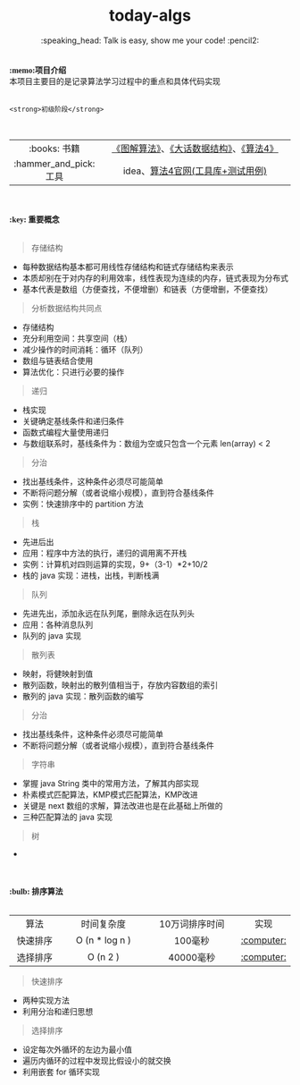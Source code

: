 
<div align="center"><h1>today-algs</h1></div>
<div align="center">:speaking_head: Talk is easy, show me your code! :pencil2:</div>
<br>
<br>
<div style="font-family: 'Microsoft YaHei UI Light',serif ">
    <strong>:memo:项目介绍</strong>
</div>
<div>本项目主要目的是记录算法学习过程中的重点和具体代码实现</div>
<br>

><div style="font-family: 'Microsoft YaHei UI Light',serif ">
    <strong>初级阶段</strong>
</div>

<br>
<div align="center">
<table width="100%" align="center">
    <tr align="center">
        <td style="width: 30%">:books: 书籍</td>
        <td style="width: 70%"><a href="books/《算法图解》.pdf">《图解算法》</a>、<a href="books/《大话数据结构》.pdf">《大话数据结构》</a>、<a href="books/《算法 第4版》.pdf">《算法4》</a></td>
    </tr>
    <tr align="center">
        <td style="width: 30%">:hammer_and_pick: 工具</td>
        <td style="width: 70%"> idea、<a href="https://algs4.cs.princeton.edu/home/">算法4官网(工具库+测试用例)</a></td>
    </tr>
</table>
</div>

<br>
<br>
<div style="font-family: 'Microsoft YaHei UI Light',serif ">
    <strong>:key: 重要概念</strong>
</div>
<br>

>存储结构

- 每种数据结构基本都可用线性存储结构和链式存储结构来表示
- 本质却别在于对内存的利用效率，线性表现为连续的内存，链式表现为分布式
- 基本代表是数组（方便查找，不便增删）和链表（方便增删，不便查找）

>分析数据结构共同点

- 存储结构
- 充分利用空间：共享空间（栈）
- 减少操作的时间消耗：循环（队列）
- 数组与链表结合使用
- 算法优化：只进行必要的操作

>递归

- 栈实现
- 关键确定基线条件和递归条件
- 函数式编程大量使用递归
- 与数组联系时，基线条件为：数组为空或只包含一个元素 len(array) < 2

>分治

- 找出基线条件，这种条件必须尽可能简单
- 不断将问题分解（或者说缩小规模），直到符合基线条件
- 实例：快速排序中的 partition 方法

>栈

- 先进后出
- 应用：程序中方法的执行，递归的调用离不开栈
- 实例：计算机对四则运算的实现，9+（3-1）*2+10/2
- 栈的 java 实现：进栈，出栈，判断栈满

>队列

- 先进先出，添加永远在队列尾，删除永远在队列头
- 应用：各种消息队列
- 队列的 java 实现

>散列表

- 映射，将健映射到值
- 散列函数，映射出的散列值相当于，存放内容数组的索引
- 散列的 java 实现：散列函数的编写

>分治

- 找出基线条件，这种条件必须尽可能简单
- 不断将问题分解（或者说缩小规模），直到符合基线条件

>字符串

- 掌握 java String 类中的常用方法，了解其内部实现  
- 朴素模式匹配算法，KMP模式匹配算法，KMP改进
- 关键是 next 数组的求解，算法改进也是在此基础上所做的
- 三种匹配算法的 java 实现

>树

- 


<br>
<br>
<div style="font-family: 'Microsoft YaHei UI Light',serif ">
    <strong>:bulb: 排序算法</strong>
</div>
<br>

<div align="center">
<table width="100%" align="center">
    <tr align="center">
        <td style="width: 20%">算法</td>
        <td style="width: 35%">时间复杂度</td>
        <td style="width: 35%">10万词排序时间</td>
        <td style="width: 10%">实现</td>
    </tr>
    <tr align="center">
        <td style="width: 20%">快速排序</td>
        <td style="width: 35%">O (n * log n )</td>
        <td style="width: 35%">100毫秒</td>
        <td style="width: 10%"><a href="algs\src\sort\Quick01.java">:computer:</a></td>
    </tr>
    <tr align="center">
        <td style="width: 20%">选择排序</td>
        <td style="width: 35%">O (n 2 )</td>
        <td style="width: 35%">40000毫秒</td>
        <td style="width: 10%"><a href="algs\src\sort\Selection01.java">:computer:</a></td>
    </tr>
</table>
</div>


>快速排序 

- 两种实现方法
- 利用分治和递归思想

>选择排序

- 设定每次外循环的左边为最小值
- 遍历内循环的过程中发现比假设小的就交换
- 利用嵌套 for 循环实现







